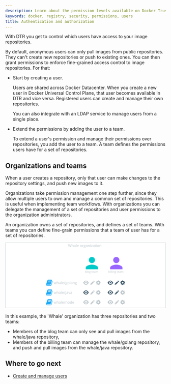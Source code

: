 ```yaml
---
description: Learn about the permission levels available on Docker Trusted Registry.
keywords: docker, registry, security, permissions, users
title: Authentication and authorization
---
```


<!-- TODO: review page for v2.2 -->

With DTR you get to control which users have access to your image repositories.

By default, anonymous users can only pull images from public repositories.
They can't create new repositories or push to existing ones.
You can then grant permissions to enforce fine-grained access control to image
repositories. For that:

* Start by creating a user.

    Users are shared across Docker Datacenter. When you create a new user in
    Docker Universal Control Plane, that user becomes available in DTR and vice
    versa. Registered users can create and manage their own repositories.

    You can also integrate with an LDAP service to manage users from a single
    place.

* Extend the permissions by adding the user to a team.

    To extend a user's permission and manage their permissions over repositories,
    you add the user to a team.
    A team defines the permissions users have for a set of repositories.


## Organizations and teams

When a user creates a repository, only that user can make changes to the
repository settings, and push new images to it.

Organizations take permission management one step further, since they allow
multiple users to own and manage a common set of repositories. This
is useful when implementing team workflows. With organizations you can
delegate the management of a set of repositories and user permissions to the
organization administrators.

An organization owns a set of repositories, and defines a set of teams. With
teams you can define fine-grain permissions that a team of
user has for a set of repositories.

![](../images/authentication-authorization-1.svg)

In this example, the 'Whale' organization has three repositories and two teams:

* Members of the blog team can only see and pull images from the whale/java
repository,
* Members of the billing team can manage the whale/golang repository, and push
and pull images from the whale/java repository.

## Where to go next

* [Create and manage users](create-and-manage-users.md)
